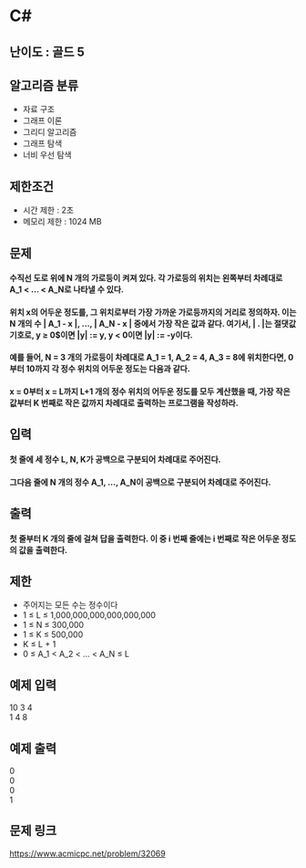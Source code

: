 # C#

## 난이도 : 골드 5

## 알고리즘 분류
  - 자료 구조
  - 그래프 이론
  - 그리디 알고리즘
  - 그래프 탐색
  - 너비 우선 탐색

## 제한조건
  - 시간 제한 : 2초
  - 메모리 제한 : 1024 MB

## 문제
#### 수직선 도로 위에 N 개의 가로등이 켜져 있다. 각 가로등의 위치는 왼쪽부터 차례대로 A_1 < ... < A_N로 나타낼 수 있다.
#### 위치 x의 어두운 정도를, 그 위치로부터 가장 가까운 가로등까지의 거리로 정의하자. 이는 N 개의 수 | A_1 - x |, ..., | A_N - x | 중에서 가장 작은 값과 같다. 여기서, | . |는 절댓값 기호로, y ≥ 0$이면 |y| := y, y < 0이면 |y| := -y이다.
#### 예를 들어, N = 3 개의 가로등이 차례대로 A_1 = 1, A_2 = 4, A_3 = 8에 위치한다면, 0부터 10까지 각 정수 위치의 어두운 정도는 다음과 같다.
#### x = 0부터 x = L까지 L+1 개의 정수 위치의 어두운 정도를 모두 계산했을 때, 가장 작은 값부터 K 번째로 작은 값까지 차례대로 출력하는 프로그램을 작성하라.

## 입력
#### 첫 줄에 세 정수 L, N, K가 공백으로 구분되어 차례대로 주어진다.
#### 그다음 줄에 N 개의 정수 A_1, ..., A_N이 공백으로 구분되어 차례대로 주어진다.

## 출력
#### 첫 줄부터 K 개의 줄에 걸쳐 답을 출력한다. 이 중 i 번째 줄에는 i 번째로 작은 어두운 정도의 값을 출력한다.

## 제한
  - 주어지는 모든 수는 정수이다
  - 1 ≤ L ≤ 1,000,000,000,000,000,000
  - 1 ≤ N ≤ 300,000 
  - 1 ≤ K ≤ 500,000
  - K ≤ L + 1
  - 0 ≤ A_1 < A_2 < ... < A_N ≤ L

## 예제 입력
10 3 4<br/>
1 4 8<br/>

## 예제 출력
0<br/>
0<br/>
0<br/>
1<br/>

## 문제 링크
https://www.acmicpc.net/problem/32069